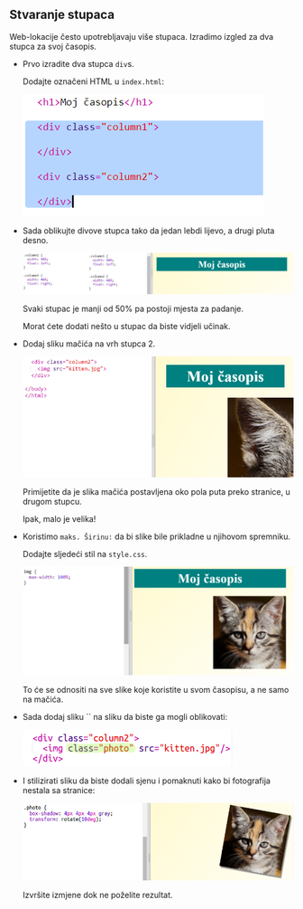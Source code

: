 ## Stvaranje stupaca

Web-lokacije često upotrebljavaju više stupaca. Izradimo izgled za dva stupca za svoj časopis.

+ Prvo izradite dva stupca `div`s.
    
    Dodajte označeni HTML u `index.html`:
    
    ![zaslona](images/magazine-columns.png)

+ Sada oblikujte divove stupca tako da jedan lebdi lijevo, a drugi pluta desno.
    
    ![zaslona](images/magazine-columns-style.png)
    
    Svaki stupac je manji od 50% pa postoji mjesta za padanje.
    
    Morat ćete dodati nešto u stupac da biste vidjeli učinak.

+ Dodaj sliku mačića na vrh stupca 2.
    
    ![zaslona](images/magazine-kitten.png)
    
    Primijetite da je slika mačića postavljena oko pola puta preko stranice, u drugom stupcu.
    
    Ipak, malo je velika!

+ Koristimo `maks. Širinu:` da bi slike bile prikladne u njihovom spremniku.
    
    Dodajte sljedeći stil na `style.css`.
    
    ![zaslona](images/magazine-img-width.png)
    
    To će se odnositi na sve slike koje koristite u svom časopisu, a ne samo na mačića.

+ Sada dodaj sliku `` na sliku da biste ga mogli oblikovati:
    
    ![zaslona](images/magazine-photo.png)

+ I stilizirati sliku da biste dodali sjenu i pomaknuti kako bi fotografija nestala sa stranice:
    
    ![zaslona](images/magazine-photo-style.png)
    
    Izvršite izmjene dok ne poželite rezultat.